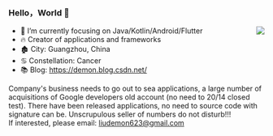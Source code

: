 ### Hello，World 👋

<img align="right" src="https://github-readme-stats.vercel.app/api?username=iDeMonnnnnn&show_icons=true&icon_color=#0878FE&text_color=718096&bg_color=ffffff&hide_title=true" />

- 📙 I’m currently focusing on Java/Kotlin/Android/Flutter
- 🔥 Creator of applications and frameworks
- 🏚 City: Guangzhou, China
- ♋ Constellation: Cancer
- 📚 Blog: <https://demon.blog.csdn.net/>

Company's business needs to go out to sea applications, a large number of acquisitions of Google developers old account (no need to 20/14 closed test). There have been released applications, no need to source code with signature can be.
Unscrupulous seller of numbers do not disturb!!!  
If interested, please email: liudemon623@gmail.com
